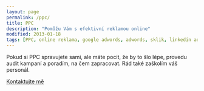 ```yaml
---
layout: page
permalink: /ppc/
title: PPC
description: "Pomůžu Vám s efektivní reklamou online"
modified: 2013-01-18
tags: [PPC, online reklama, google adwords, adwords, sklik, linkedin ads, facebook ads]
---
```


Pokud si PPC spravujete sami, ale máte pocit, že by to šlo lépe, provedu audit kampaní a poradím, na čem zapracovat. Rád také zaškolím váš personál.


<div markdown="0"><a href="{{ site.url }}/kontakt/" class="btn">Kontaktujte mě</a></div>
